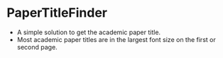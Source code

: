 # PaperTitleFinder
- A simple solution to get the academic paper title.
- Most academic paper titles are in the largest font size on the first or second page.
